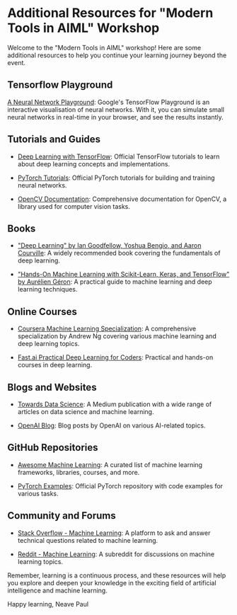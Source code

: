 # Additional Resources for "Modern Tools in AIML" Workshop

Welcome to the "Modern Tools in AIML" workshop! Here are some additional resources to help you continue your learning journey beyond the event.

## Tensorflow Playground

[A Neural Network Playground](https://playground.tensorflow.org/): Google's TensorFlow Playground is an interactive visualisation of neural networks. With it, you can simulate small neural networks in real-time in your browser, and see the results instantly.

## Tutorials and Guides

-   [Deep Learning with TensorFlow](https://www.tensorflow.org/tutorials): Official TensorFlow tutorials to learn about deep learning concepts and implementations.

-   [PyTorch Tutorials](https://pytorch.org/tutorials/): Official PyTorch tutorials for building and training neural networks.

-   [OpenCV Documentation](https://docs.opencv.org/master/): Comprehensive documentation for OpenCV, a library used for computer vision tasks.

## Books

-   ["Deep Learning" by Ian Goodfellow, Yoshua Bengio, and Aaron Courville](http://www.deeplearningbook.org/): A widely recommended book covering the fundamentals of deep learning.

-   ["Hands-On Machine Learning with Scikit-Learn, Keras, and TensorFlow" by Aurélien Géron](https://www.oreilly.com/library/view/hands-on-machine-learning/9781492032632/): A practical guide to machine learning and deep learning techniques.

## Online Courses

-   [Coursera Machine Learning Specialization](https://www.coursera.org/specializations/deep-learning): A comprehensive specialization by Andrew Ng covering various machine learning and deep learning topics.

-   [Fast.ai Practical Deep Learning for Coders](https://www.fast.ai/): Practical and hands-on courses in deep learning.

## Blogs and Websites

-   [Towards Data Science](https://towardsdatascience.com/): A Medium publication with a wide range of articles on data science and machine learning.

-   [OpenAI Blog](https://www.openai.com/blog/): Blog posts by OpenAI on various AI-related topics.

## GitHub Repositories

-   [Awesome Machine Learning](https://github.com/josephmisiti/awesome-machine-learning): A curated list of machine learning frameworks, libraries, courses, and more.

-   [PyTorch Examples](https://github.com/pytorch/examples): Official PyTorch repository with code examples for various tasks.

## Community and Forums

-   [Stack Overflow - Machine Learning](https://stackoverflow.com/questions/tagged/machine-learning): A platform to ask and answer technical questions related to machine learning.

-   [Reddit - Machine Learning](https://www.reddit.com/r/MachineLearning/): A subreddit for discussions on machine learning topics.

Remember, learning is a continuous process, and these resources will help you explore and deepen your knowledge in the exciting field of artificial intelligence and machine learning.

Happy learning,
Neave Paul
